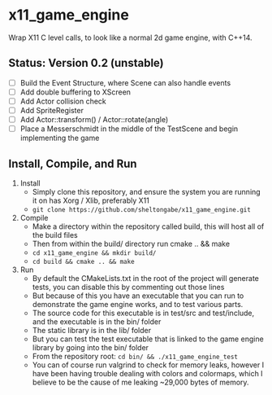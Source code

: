 # x11_game_engine

Wrap X11 C level calls, to look like a normal 2d game engine, with C++14.

## Status: Version 0.2 (unstable)

* [ ] Build the Event Structure, where Scene can also handle events
* [ ] Add double buffering to XScreen
* [ ] Add Actor collision check
* [ ] Add SpriteRegister
* [ ] Add Actor::transform() / Actor::rotate(angle)
* [ ] Place a Messerschmidt in the middle of the TestScene and begin implementing the game

## Install, Compile, and Run

1. Install
   * Simply clone this repository, and ensure the system you are running it on has Xorg / Xlib, preferably X11
   * `git clone https://github.com/sheltongabe/x11_game_engine.git`
2. Compile
   * Make a directory within the repository called build, this will host all of the build files
   * Then from within the build/ directory run cmake .. && make
   * `cd x11_game_engine && mkdir build/`
   * `cd build && cmake .. && make`
3. Run
   * By default the CMakeLists.txt in the root of the project will generate tests,
     you can disable this by commenting out those lines
   * But because of this you have an executable that you can run to demonstrate the game engine works,
     and to test various parts.
   * The source code for this executable is in test/src and test/include, and the executable is in the bin/ folder
   * The static library is in the lib/ folder
   * But you can test the test executable that is linked to the game engine library by going into the bin/ folder
   * From the repository root: `cd bin/ && ./x11_game_engine_test`
   * You can of course run valgrind to check for memory leaks, however I have been having trouble dealing with colors
     and colormaps, which I believe to be the cause of me leaking ~29,000 bytes of memory.